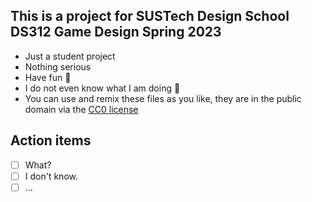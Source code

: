 ## This is a project for SUSTech Design School DS312 Game Design Spring 2023

* Just a student project
* Nothing serious
* Have fun 🎉
* I do not even know what I am doing 🥹
* You can use and remix these files as you like, they are in the public domain via the [CC0 license](https://creativecommons.org/publicdomain/zero/1.0/)

## Action items

* [ ] What?
* [ ] I don't know. 
* [ ] …
